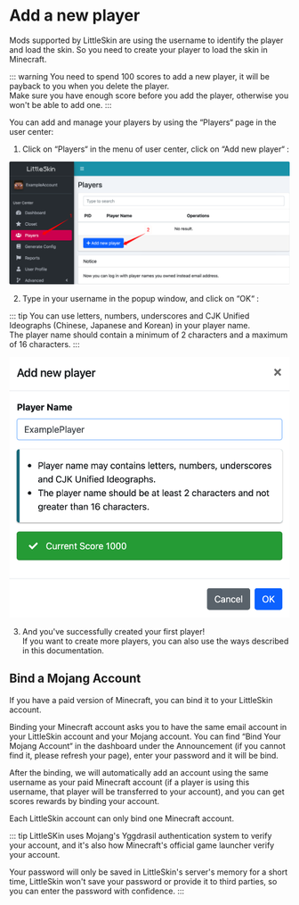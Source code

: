 # Add a new player

Mods supported by LittleSkin are using the username to identify the player and load the skin. So you need to create your player to load the skin in Minecraft.

::: warning
You need to spend 100 scores to add a new player, it will be payback to you when you delete the player.    
Make sure you have enough score before you add the player, otherwise you won't be able to add one.
:::

You can add and manage your players by using the “Players“ page in the user center:

1. Click on “Players“ in the menu of user center, click on “Add new player“ :

![open-page](./assets/player/open-page.png)

2. Type in your username in the popup window, and click on “OK“ :

::: tip
You can use letters, numbers, underscores and CJK Unified Ideographs (Chinese, Japanese and Korean) in your player name.  
The player name should contain a minimum of 2 characters and a maximum of 16 characters.
:::

![input-player-name](./assets/player/input-player-name.png)
    
3. And you've successfully created your first player!   
If you want to create more players, you can also use the ways described in this documentation.

## Bind a Mojang Account

If you have a paid version of Minecraft, you can bind it to your LittleSkin account.

Binding your Minecraft account asks you to have the same email account in your LittleSkin account and your Mojang account. You can find “Bind Your Mojang Account“ in the dashboard under the Announcement (if you cannot find it, please refresh your page), enter your password and it will be bind.

After the binding, we will automatically add an account using the same username as your paid Minecraft account (if a player is using this username, that player will be transferred to your account), and you can get scores rewards by binding your account.

Each LittleSkin account can only bind one Minecraft account.

::: tip
LittleSKin uses Mojang's Yggdrasil authentication system to verify your account, and it's also how Minecraft's official game launcher verify your account.

Your password will only be saved in LittleSkin's server's memory for a short time, LittleSkin won't save your password or provide it to third parties, so you can enter the password with confidence.
:::